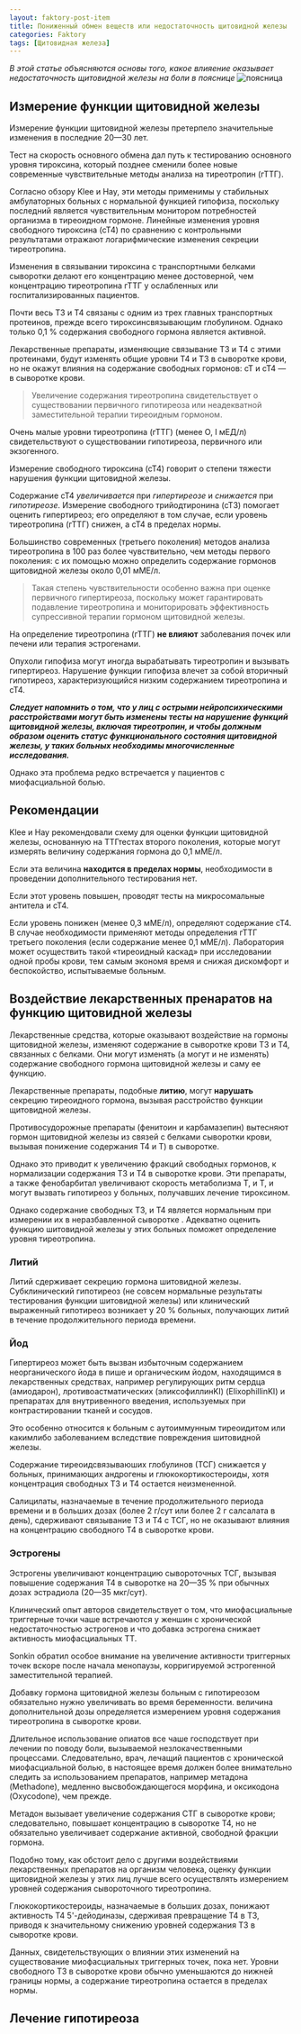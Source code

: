 ```yaml
---
layout: faktory-post-item
title: Пониженный обмен веществ или недостаточность щитовидной железы
categories: Faktory
tags: [Щитовидная железа]
---
```


*В этой статье объясняются основы того, какое влияение оказывает недостаточность щитовидной железы на боли в пояснице*
![поясница](/images/factory/t4/shitovidnaya.jpg)

## Измерение функции щитовидной железы

Измерение функции щитовидной железы претерпело значительные изменения в последние 20—30 лет. 

Тест на скорость основного обмена дал путь к тестированию основного уровня тироксина, который позднее сменили более новые современные чувствительные методы анализа на тиреотропин (гТТГ). 

Согласно обзору Klee и Нау, эти методы применимы у стабильных амбулаторных больных с нормальной функцией гипофиза, поскольку последний является чувствительным монитором потребностей организма в тиреоидном гормоне. Линейные изменения уровня свободного тироксина (сТ4) по сравнению с контрольными результатами отражают логарифмические изменения секреции тиреотропина.

Изменения в связывании тироксина с транспортными белками сыворотки делают его концентрацию менее достоверной, чем концентрацию тиреотропина гТТГ у ослабленных или госпитализированных пациентов. 

Почти весь Т3 и Т4 связаны с одним из трех главных транспортных протеинов, прежде всего тироксинсвязывающим глобулином. Однако только 0,1 % содержания свободного гормона является активной. 

Лекарственные препараты, изменяющие связывание Т3 и Т4 с этими протеинами, будут изменять общие уровни Т4 и Т3 в сыворотке крови, но не окажут влияния на содержание свободных гормонов: сТ и сТ4 — в сыворотке крови. 

> Увеличение содержания тиреотропина свидетельствует о существовании первичного гипотиреоза или неадекватной заместительной терапии тиреоидным гормоном. 

Очень малые уровни тиреотропина (гТТГ) (менее О, I мЕД/л) свидетельствуют о существовании гипотиреоза, первичного или экзогенного.

Измерение свободного тироксина (сТ4) говорит о степени тяжести нарушения функции щитовидной железы. 

Содержание сТ4 *увеличивается* при *гипертиреозе* и *снижается* при *гипотиреозе*. Измерение свободного трийодтиронина (сТ3) помогает оценить гипертиреоз; его определяют в том случае, если уровень тиреотропина (гТТГ) снижен, а сТ4 в пределах нормы.

Большинство современных (третьего поколения) методов анализа тиреотропина в 100 раз более чувствительно, чем методы первого поколения: с их помощью можно определить содержание гормонов щитовидной железы около 0,01 мМЕ/л. 

> Такая степень чувствительности особенно важна при оценке первичного гипертиреоза, поскольку может гарантировать подавление тиреотропина и мониторировать эффективность супрессивной терапии гормоном щитовидной железы. 

На определение тиреотропина (гТТГ) **не влияют** заболевания почек или печени или терапия эстрогенами. 

Опухоли гипофиза могут иногда вырабатывать тиреотропин и вызывать гипертиреоз. Нарушение функции гипофиза влечет за собой вторичный гипотиреоз, характеризующийся низким содержанием тиреотропина и сТ4.

***Следует напомнить о том, что у лиц с острыми нейропсихическими расстройствами могут быть изменены тесты на нарушение функций щитовидной железы, включая тиреотропин, и чтобы должным образом оценить статус функционального состояния щитовидной железы, у таких больных необходимы многочисленные исследования.*** 

Однако эта проблема редко встречается у пациентов с миофасциальной болью.

## Рекомендации

Klee и Нау рекомендовали схему для оценки функции щитовидной железы, основанную на ТТГтестах второго поколения, которые могут измерять величину содержания гормона до 0,1 мМЕ/л. 

Если эта величина **находится в пределах нормы**, необходимости в проведении дополнительного тестирования нет. 

Если этот уровень повышен, проводят тесты на микросомальные антитела и сТ4. 

Если уровень понижен (менее 0,3 мМЕ/л), определяют содержание сТ4. В случае необходимости применяют методы определения гТТГ третьего поколения (если содержание менее 0,1 мМЕ/л). Лаборатория может осуществить такой «тиреоидный каскад» при исследовании одной пробы крови, тем самым экономя время и снижая дискомфорт и беспокойство, испытываемые больным.

## Воздействие лекарственных пренаратов на функцию щитовидной железы

Лекарственные средства, которые оказывают воздействие на гормоны щитовидной железы, изменяют содержание в сыворотке крови Т3 и Т4, связанных с белками. Они могут изменять (а могут и не изменять) содержание свободного гормона щитовидной железы и саму ее функцию.

 Лекарственные препараты, подобные **литию**, могут **нарушать** секрецию тиреоидного гормона, вызывая расстройство функции щитовидной железы.
 
Противосудорожные препараты (фенитоин и карбамазепин) вытесняют гормон щитовидной железы из связей с белками сыворотки крови, вызывая понижение содержания Т4 и Т) в сыворотке.

 Однако это приводит к увеличению фракций свободных гормонов, к нормализации содержания Т3 и Т4 в сыворотке крови. Эти препараты, а также фенобарбитал увеличивают скорость метаболизма Т, и Т, и могут вызвать гипотиреоз у больных, получавших лечение тироксином.

 Однако содержание свободных Т3, и Т4 является нормальным при измерении их в неразбавленной сыворотке . Адекватно оценить функцию шитовидной железы у этих больных поможет определение уровня тиреотропина.
 
 
### Литий
Литий сдерживает секрецию гормона шитовидной железы. Субклинический гипотиреоз (не совсем нормальные результаты тестирования функции шитовидной железы) или клинический выраженный гипотиреоз возникает у 20 % больных, получающих литий в течение продолжительного периода времени.

### Йод
Гипертиреоз может быть вызван избыточным содержанием неорганического йода в пише и органическим йодом, находящимся в лекарственных средствах, например регулирующих ритм сердца (амиодарон), лротивоастматических (эликсофиллинKI) (ElixophillinKI) и препаратах для внутривенного введения, используемых при контрастировании тканей и сосудов. 

Это особенно относится к больным с аутоиммунным тиреоидитом или какимлибо заболеванием вследствие повреждения шитовидной железы.

Содержание тиреоидсвязываюших глобулинов (ТСГ) снижается у больных, принимающих андрогены и глюкокортикостероиды, хотя концентрация свободных Т3 и Т4 остается неизмененной. 

Салицилаты, назначаемые в течение продолжительного периода времени и в больших дозах (более 2 г/сут или более 2 г салсалата в день), сдерживают связывание Т3 и Т4 с ТСГ, но не оказывают влияния на концентрацию свободного Т4 в сыворотке крови.

### Эстрогены
Эстрогены увеличивают концентрацию сывороточных ТСГ, вызывая повышение содержания Т4 в сыворотке на 20—35 % при обычных дозах эстрадиола (20—35 мкг/сут). 

Клинический опыт авторов свидетельствует о том, что миофасциальные триггерные точки чаше встречаются у женшин с хронической недостаточностью эстрогенов и что добавка эстрогена снижает активность миофасциальных ТТ. 

Sonkin обратил особое внимание на увеличение активности триггерных точек вскоре после начала менопаузы, корригируемой эстрогенной заместительной терапией. 

Добавку гормона щитовидной железы больным с гипотиреозом обязательно нужно увеличивать во время беременности. величина дополнительной дозы определяется измерением уровня содержания тиреотропина в сыворотке крови.

Длительное использование опиатов все чаше господствует при лечении по поводу боли, вызываемой незлокачественными процессами. Следовательно, врач, лечащий пациентов с хронической миофасциальной болью, в настоящее время должен более внимательно следить за использованием препаратов, например метадона (Methadone), медленно высвобождающегося морфина, и оксикодона (Oxycodone), чем прежде. 

Метадон вызывает увеличение содержания СТГ в сыворотке крови; следовательно, повышает концентрацию в сыворотке Т4, но не обязательно увеличивает содержание активной, свободной фракции гормона. 

Подобно тому, как обстоит дело с другими воздействиями лекарственных препаратов на организм человека, оценку функции щитовидной железы у этих лиц лучше всего осуществлять измерением уровней содержания сывороточного тиреотропина.

Глюкокортикостероиды, назначаемые в больших дозах, понижают активность Т4 5'-дейодиназы, сдерживая превращение Т4 в Т3, приводя к значительному снижению уровней содержания Т3 в сыворотке крови. 

Данных, свидетельствующих о влиянии этих изменений на существование миофасциальных триггерных точек, пока нет. Уровни свободного Т3 в сыворотке крови обычно уменьшаются до нижней границы нормы, а содержание тиреотропина остается в пределах нормы.

## Лечение гипотиреоза


